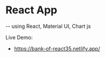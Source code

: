 # React App

-- using React, Material UI, Chart js 

Live Demo:

-  https://bank-of-react35.netlify.app/

